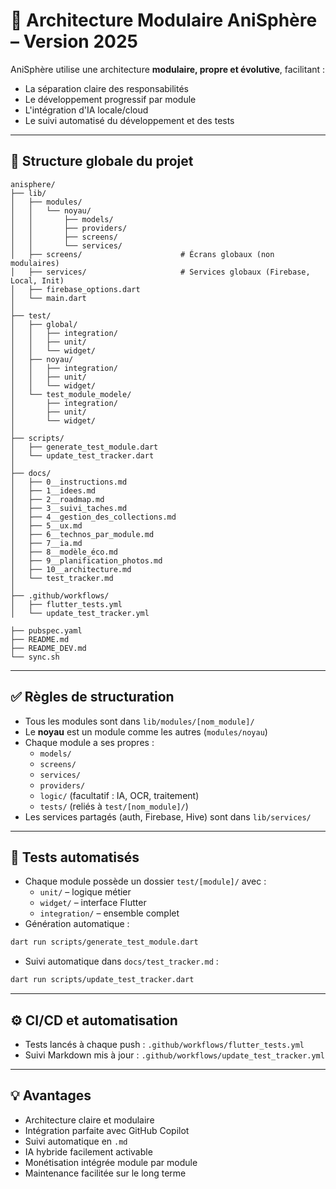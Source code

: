 
# 🔹 Architecture Modulaire AniSphère – Version 2025

AniSphère utilise une architecture **modulaire, propre et évolutive**, facilitant :
- La séparation claire des responsabilités
- Le développement progressif par module
- L'intégration d'IA locale/cloud
- Le suivi automatisé du développement et des tests

---

## 📁 Structure globale du projet

```
anisphere/
├── lib/
│   ├── modules/
│   │   └── noyau/
│   │       ├── models/
│   │       ├── providers/
│   │       ├── screens/
│   │       └── services/
│   ├── screens/                      # Écrans globaux (non modulaires)
│   ├── services/                     # Services globaux (Firebase, Local, Init)
│   ├── firebase_options.dart
│   └── main.dart
│
├── test/
│   ├── global/
│   │   ├── integration/
│   │   ├── unit/
│   │   └── widget/
│   ├── noyau/
│   │   ├── integration/
│   │   ├── unit/
│   │   └── widget/
│   └── test_module_modele/
│       ├── integration/
│       ├── unit/
│       └── widget/
│
├── scripts/
│   ├── generate_test_module.dart
│   └── update_test_tracker.dart
│
├── docs/
│   ├── 0__instructions.md
│   ├── 1__idees.md
│   ├── 2__roadmap.md
│   ├── 3__suivi_taches.md
│   ├── 4__gestion_des_collections.md
│   ├── 5__ux.md
│   ├── 6__technos_par_module.md
│   ├── 7__ia.md
│   ├── 8__modèle_éco.md
│   ├── 9__planification_photos.md
│   ├── 10__architecture.md
│   └── test_tracker.md
│
├── .github/workflows/
│   ├── flutter_tests.yml
│   └── update_test_tracker.yml

├── pubspec.yaml
├── README.md
├── README_DEV.md
└── sync.sh
```

---

## ✅ Règles de structuration

- Tous les modules sont dans `lib/modules/[nom_module]/`
- Le **noyau** est un module comme les autres (`modules/noyau`)
- Chaque module a ses propres :
  - `models/`
  - `screens/`
  - `services/`
  - `providers/`
  - `logic/` (facultatif : IA, OCR, traitement)
  - `tests/` (reliés à `test/[nom_module]/`)
- Les services partagés (auth, Firebase, Hive) sont dans `lib/services/`

---

## 🧪 Tests automatisés

- Chaque module possède un dossier `test/[module]/` avec :
  - `unit/` – logique métier
  - `widget/` – interface Flutter
  - `integration/` – ensemble complet
- Génération automatique :
```bash
dart run scripts/generate_test_module.dart
```
- Suivi automatique dans `docs/test_tracker.md` :
```bash
dart run scripts/update_test_tracker.dart
```

---

## ⚙️ CI/CD et automatisation

- Tests lancés à chaque push :
  `.github/workflows/flutter_tests.yml`
- Suivi Markdown mis à jour :
  `.github/workflows/update_test_tracker.yml`

---

## 💡 Avantages

- Architecture claire et modulaire
- Intégration parfaite avec GitHub Copilot
- Suivi automatique en `.md`
- IA hybride facilement activable
- Monétisation intégrée module par module
- Maintenance facilitée sur le long terme
